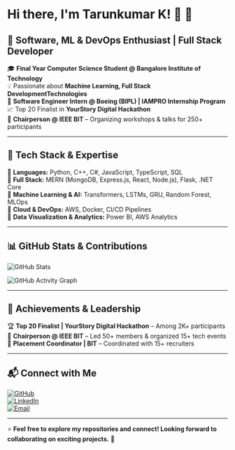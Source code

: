 # Hi there, I'm Tarunkumar K! 👋 🚀

## 🔹 Software, ML & DevOps Enthusiast | Full Stack Developer

🎓 **Final Year Computer Science Student @ Bangalore Institute of Technology**  
💡 Passionate about **Machine Learning, Full Stack DevelopmentTechnologies**  
🔭 **Software Engineer Intern @ Boeing (BIPL) | IAMPRO Internship Program**  
📈 Top 20 Finalist in **YourStory Digital Hackathon**  
🎤 **Chairperson @ IEEE BIT** – Organizing workshops & talks for 250+ participants  

---

## 🚀 Tech Stack & Expertise

🔹 **Languages:** Python, C++, C#, JavaScript, TypeScript, SQL  
🔹 **Full Stack:** MERN (MongoDB, Express.js, React, Node.js), Flask, .NET Core  
🔹 **Machine Learning & AI:** Transformers, LSTMs, GRU, Random Forest, MLOps  
🔹 **Cloud & DevOps:** AWS, Docker, CI/CD Pipelines  
🔹 **Data Visualization & Analytics:** Power BI, AWS Analytics  

---

## 📊 GitHub Stats & Contributions

![GitHub Stats](https://github-readme-stats-sigma-five.vercel.app/api?username=Tarun290604&show_icons=true&count_private=true&theme=dark&v=1)

![GitHub Activity Graph](https://github-readme-activity-graph.vercel.app/graph?username=Tarun290604&theme=react-dark)


---

## 🎯 Achievements & Leadership

🏆 **Top 20 Finalist | YourStory Digital Hackathon** – Among 2K+ participants  
🎤 **Chairperson @ IEEE BIT** – Led 50+ members & organized 15+ tech events  
📢 **Placement Coordinator | BIT** – Coordinated with 15+ recruiters  

---

## 📬 Connect with Me

[![GitHub](https://img.shields.io/badge/GitHub-333?style=for-the-badge&logo=github)](https://github.com/Tarun290604)  
[![LinkedIn](https://img.shields.io/badge/LinkedIn-blue?style=for-the-badge&logo=linkedin)](https://www.linkedin.com/in/tarunkumar-k-703931231/)  
[![Email](https://img.shields.io/badge/Email-red?style=for-the-badge&logo=gmail)](mailto:tarunk2906@gmail.com)  

---

⭐ **Feel free to explore my repositories and connect! Looking forward to collaborating on exciting projects.** 🚀
